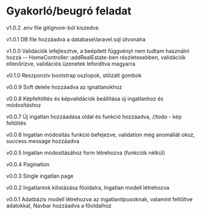 # Gyakorló/beugró feladat

v1.0.2
.env file gitignore-ból kiszedve

v1.0.1
DB file hozzáadva a database\laravel.sql útvonalra

v1.0.0
Validációk lefejlesztve, a beépített függvényt nem tudtam használni hozzá -- HomeController::addRealEstate-ben részletesebben, validációk ellenőrizve, validációs üzenetek lefordítva magyarra

v0.1.0
Reszponzív bootstrap oszlopok, stilizált gombok

v0.0.9
Soft delete hozzáadva az ignatlanokhoz

v0.0.8
Képfeltöltés és képvalidációk beállítása új ingatlanhoz és módosításhoz

v0.0.7
Új ingatlan hozzáadása oldal és funkció hozzáadva, //todo - kép feltöltés

v0.0.6
Ingatlan módosítás funkció befejezve, validation még anomáliát okoz, success message hozzáadva

v0.0.5
Ingatlan módosításához form létrehozva (funkciók nélkül)

v0.0.4
Pagination

v0.0.3
Single ingatlan page

v0.0.2
Ingatlantok kilistázása főoldalra, Ingatlan modell létrehozva

v0.0.1
Adatbázis modell létrehozva az ingatlantípusoknak, valamint feltöltve adatokkal, Navbar hozzáadva a főoldalhoz
